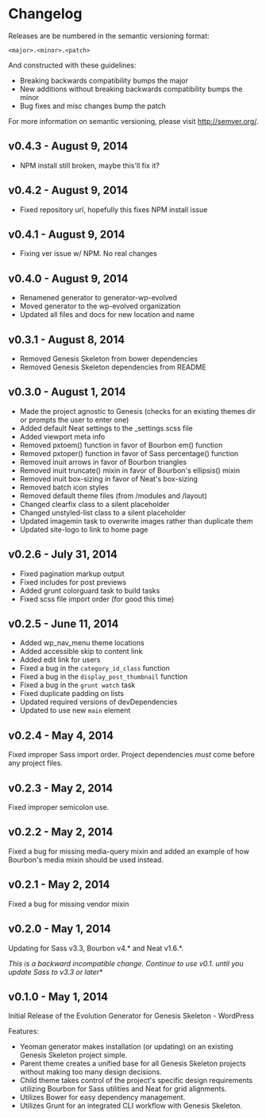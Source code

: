 # Changelog

Releases are be numbered in the semantic versioning format:

`<major>.<minor>.<patch>`

And constructed with these guidelines:

* Breaking backwards compatibility bumps the major
* New additions without breaking backwards compatibility bumps the minor
* Bug fixes and misc changes bump the patch

For more information on semantic versioning, please visit http://semver.org/.

## v0.4.3 - August 9, 2014

* NPM install still broken, maybe this'll fix it?

## v0.4.2 - August 9, 2014

* Fixed repository url, hopefully this fixes NPM install issue

## v0.4.1 - August 9, 2014

* Fixing ver issue w/ NPM. No real changes

## v0.4.0 - August 9, 2014

* Renamened generator to generator-wp-evolved
* Moved generator to the wp-evolved organization
* Updated all files and docs for new location and name

## v0.3.1 - August 8, 2014

* Removed Genesis Skeleton from bower dependencies
* Removed Genesis Skeleton dependencies from README

## v0.3.0 - August 1, 2014

* Made the project agnostic to Genesis (checks for an existing themes dir or prompts the user to enter one)
* Added default Neat settings to the _settings.scss file
* Added viewport meta info
* Removed pxtoem() function in favor of Bourbon em() function
* Removed pxtoper() function in favor of Sass percentage() function
* Removed inuit arrows in favor of Bourbon triangles
* Removed inuit truncate() mixin in favor of Bourbon's ellipsis() mixin
* Removed inuit box-sizing in favor of Neat's box-sizing
* Removed batch icon styles
* Removed default theme files (from /modules and /layout)
* Changed clearfix class to a silent placeholder
* Changed unstyled-list class to a silent placeholder
* Updated imagemin task to overwrite images rather than duplicate them
* Updated site-logo to link to home page

## v0.2.6 - July 31, 2014

* Fixed pagination markup output
* Fixed includes for post previews
* Added grunt colorguard task to build tasks
* Fixed scss file import order (for good this time) 

## v0.2.5 - June 11, 2014

* Added wp_nav_menu theme locations
* Added accessible skip to content link
* Added edit link for users
* Fixed a bug in the `category_id_class` function
* Fixed a bug in the `display_post_thumbnail` function
* Fixed a bug in the `grunt watch` task
* Fixed duplicate padding on lists
* Updated required versions of devDependencies
* Updated to use new `main` element

## v0.2.4 - May 4, 2014

Fixed improper Sass import order. Project dependencies *must* come before any project files.

## v0.2.3 - May 2, 2014

Fixed improper semicolon use.

## v0.2.2 - May 2, 2014

Fixed a bug for missing media-query mixin and added an example of how Bourbon's media mixin should be used instead.

## v0.2.1 - May 2, 2014

Fixed a bug for missing vendor mixin

## v0.2.0 - May 1, 2014

Updating for Sass v3.3, Bourbon v4.* and Neat v1.6.*.

**This is a backward incompatible change. Continue to use v0.1.* until you update Sass to v3.3 or later**

## v0.1.0 - May 1, 2014

Initial Release of the Evolution Generator for Genesis Skeleton - WordPress

Features:

* Yeoman generator makes installation (or updating) on an existing Genesis Skeleton project simple.
* Parent theme creates a unified base for all Genesis Skeleton projects without making too many design decisions.
* Child theme takes control of the project's specific design requirements utilizing Bourbon for Sass utilities and Neat for grid alignments.
* Utilizes Bower for easy dependency management.
* Utilizes Grunt for an integrated CLI workflow with Genesis Skeleton.
